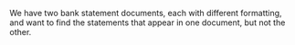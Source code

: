 We have two bank statement documents, each with different formatting, and want to find the statements that appear in one document, but not the other.
